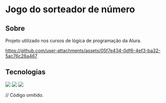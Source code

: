 <h1>Jogo do sorteador de número</h1>

<h2> Sobre</h2>
<p>Projeto utilizado nos cursos de lógica de programação da Alura.</p>

https://github.com/user-attachments/assets/05f7e434-0df6-4ef3-ba32-5ac76c26a467


##  Tecnologias
<div>
  <img src="https://img.shields.io/badge/HTML-239120?style=for-the-badge&logo=html5&logoColor=white">
  <img src="https://img.shields.io/badge/CSS-239120?&style=for-the-badge&logo=css3&logoColor=white">
  <img src="https://img.shields.io/badge/JavaScript-F7DF1E?style=for-the-badge&logo=javascript&logoColor=black">
</div>

// Código omitido. 
